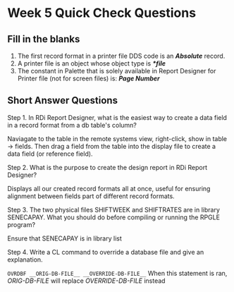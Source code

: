 # Week 5 Quick Check Questions

## Fill in the blanks

1. The first record format in a printer file DDS code is an **_Absolute_**
   record.
2. A printer file is an object whose object type is **_*file_**
3. The constant in Palette that is solely available in Report Designer for
   Printer file (not for screen files) is: **_Page Number_**

## Short Answer Questions

Step 1. In RDi Report Designer, what is the easiest way to create a data
field in a record format from a db table's column?

Naviagate to the table in the remote systems view, right-click, show in table ->
fields. Then drag a field from the table into the display file to create
a data field (or reference field).

Step 2. What is the purpose to create the design report in RDi Report Designer?

Displays all our created record formats all at once, useful for ensuring
alignment between fields part of different record formats.

Step 3. The two physical files SHIFTWEEK and SHIFTRATES are in library
SENECAPAY. What you should do before compiling or running the RPGLE program?

Ensure that SENECAPAY is in library list

Step 4. Write a CL command to override a database file and give an explanation.

`OVRDBF __ORIG-DB-FILE__ __OVERRIDE-DB-FILE__`
When this statement is ran, *ORIG-DB-FILE* will replace *OVERRIDE-DB-FILE*
instead
